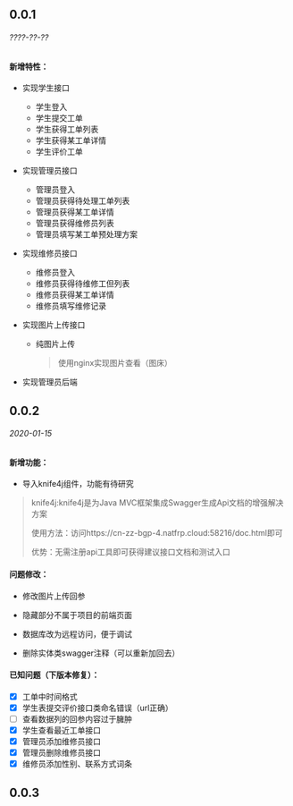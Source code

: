 ## 0.0.1

###### ????-??-??

#### 新增特性：

- 实现学生接口

    - 学生登入
    - 学生提交工单
    - 学生获得工单列表
    - 学生获得某工单详情
    - 学生评价工单

- 实现管理员接口

    - 管理员登入
    - 管理员获得待处理工单列表
    - 管理员获得某工单详情
    - 管理员获得维修员列表
    - 管理员填写某工单预处理方案

- 实现维修员接口

    - 维修员登入
    - 维修员获得待维修工但列表
    - 维修员获得某工单详情
    - 维修员填写维修记录

- 实现图片上传接口

    - 纯图片上传

      > 使用nginx实现图片查看（图床）

- 实现管理员后端

## 0.0.2

###### 2020-01-15

#### 新增功能：

- 导入knife4j组件，功能有待研究

> knife4j:knife4j是为Java MVC框架集成Swagger生成Api文档的增强解决方案
>
> 使用方法：访问https://cn-zz-bgp-4.natfrp.cloud:58216/doc.html即可
>
> 优势：无需注册api工具即可获得建议接口文档和测试入口

#### 问题修改：

- 修改图片上传回参

- 隐藏部分不属于项目的前端页面
- 数据库改为远程访问，便于调试
- 删除实体类swagger注释（可以重新加回去）

#### 已知问题（下版本修复）：

- [x] 工单中时间格式
- [x] 学生表提交评价接口类命名错误（url正确）
- [ ] 查看数据列的回参内容过于臃肿
- [x] 学生查看最近工单接口
- [x] 管理员添加维修员接口
- [x] 管理员删除维修员接口
- [x] 维修员添加性别、联系方式词条

## 0.0.3

